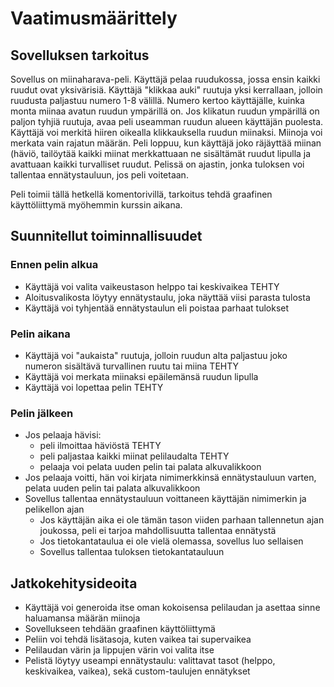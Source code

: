 # Vaatimusmäärittely

## Sovelluksen tarkoitus

Sovellus on miinaharava-peli. Käyttäjä pelaa ruudukossa, jossa ensin kaikki ruudut ovat yksivärisiä. Käyttäjä "klikkaa auki" 
ruutuja yksi kerrallaan, jolloin ruudusta paljastuu numero 1-8 välillä. Numero kertoo käyttäjälle, kuinka monta miinaa avatun ruudun ympärillä on. Jos klikatun
ruudun ympärillä on paljon tyhjiä ruutuja, avaa peli useamman ruudun alueen käyttäjän puolesta. Käyttäjä voi merkitä hiiren oikealla klikkauksella ruudun miinaksi.
Miinoja voi merkata vain rajatun määrän. Peli loppuu, kun käyttäjä joko räjäyttää miinan (häviö, tailöytää kaikki miinat merkkattuaan ne sisältämät ruudut
lipulla ja avattuaan kaikki turvalliset ruudut. Pelissä on ajastin, jonka tuloksen voi tallentaa ennätystauluun, jos peli voitetaan.

Peli toimii tällä hetkellä komentorivillä, tarkoitus tehdä graafinen käyttöliittymä myöhemmin kurssin aikana.

## Suunnitellut toiminnallisuudet

### Ennen pelin alkua
- Käyttäjä voi valita vaikeustason helppo tai keskivaikea TEHTY
- Aloitusvalikosta löytyy ennätystaulu, joka näyttää viisi parasta tulosta
- Käyttäjä voi tyhjentää ennätystaulun eli poistaa parhaat tulokset 

### Pelin aikana
- Käyttäjä voi "aukaista" ruutuja, jolloin ruudun alta paljastuu joko numeron sisältävä turvallinen ruutu tai miina TEHTY
- Käyttäjä voi merkata miinaksi epäilemänsä ruudun lipulla 
- Käyttäjä voi lopettaa pelin TEHTY

### Pelin jälkeen
- Jos pelaaja hävisi:
  -  peli ilmoittaa häviöstä TEHTY
  -  peli paljastaa kaikki miinat pelilaudalta TEHTY
  -  pelaaja voi pelata uuden pelin tai palata alkuvalikkoon 
- Jos pelaaja voitti, hän voi kirjata nimimerkkinsä ennätystauluun varten, pelata uuden pelin tai palata alkuvalikkoon
- Sovellus tallentaa ennätystauluun voittaneen käyttäjän nimimerkin ja pelikellon ajan
  - Jos käyttäjän aika ei ole tämän tason viiden parhaan tallennetun ajan joukossa, peli ei tarjoa mahdollisuutta tallentaa ennätystä
  - Jos tietokantataulua ei ole vielä olemassa, sovellus luo sellaisen
  - Sovellus tallentaa tuloksen tietokantatauluun

## Jatkokehitysideoita
- Käyttäjä voi generoida itse oman kokoisensa pelilaudan ja asettaa sinne haluamansa määrän miinoja
- Sovellukseen tehdään graafinen käyttöliittymä
- Peliin voi tehdä lisätasoja, kuten vaikea tai supervaikea
- Pelilaudan värin ja lippujen värin voi valita itse
- Pelistä löytyy useampi ennätystaulu: valittavat tasot (helppo, keskivaikea, vaikea), sekä custom-taulujen ennätykset
